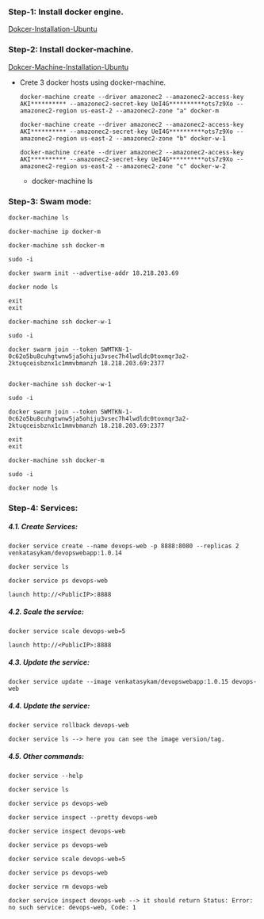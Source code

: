 ### Step-1: Install docker engine.

   [Dokcer-Installation-Ubuntu](https://github.com/DevOpsBasicSetup/Phase-2/blob/master/Docker/DockerEngine/2.1.Dokcer-Installation-Ubuntu.md)

### Step-2: Install docker-machine.

  [Dokcer-Machine-Installation-Ubuntu](https://github.com/DevOpsBasicSetup/Phase-2/blob/master/Docker/DokcerMachine/Installation-and-example.md)

* Crete 3 docker hosts using docker-machine.
  
      docker-machine create --driver amazonec2 --amazonec2-access-key AKI********** --amazonec2-secret-key UeI4G**********ots7z9Xo --amazonec2-region us-east-2 --amazonec2-zone "a" docker-m

      docker-machine create --driver amazonec2 --amazonec2-access-key AKI********** --amazonec2-secret-key UeI4G**********ots7z9Xo --amazonec2-region us-east-2 --amazonec2-zone "b" docker-w-1

      docker-machine create --driver amazonec2 --amazonec2-access-key AKI********** --amazonec2-secret-key UeI4G**********ots7z9Xo --amazonec2-region us-east-2 --amazonec2-zone "c" docker-w-2

    * docker-machine ls

### Step-3: Swam mode:

    docker-machine ls
    
    docker-machine ip docker-m

    docker-machine ssh docker-m

    sudo -i

    docker swarm init --advertise-addr 18.218.203.69

    docker node ls

    exit
    exit

    docker-machine ssh docker-w-1

    sudo -i

    docker swarm join --token SWMTKN-1-0c62o5bu8cuhgtwnw5ja5ohiju3vsec7h4lwdldc0toxmqr3a2-2ktuqceisbznx1c1mmvbmanzh 18.218.203.69:2377


    docker-machine ssh docker-w-1

    sudo -i

    docker swarm join --token SWMTKN-1-0c62o5bu8cuhgtwnw5ja5ohiju3vsec7h4lwdldc0toxmqr3a2-2ktuqceisbznx1c1mmvbmanzh 18.218.203.69:2377

    exit
    exit

    docker-machine ssh docker-m

    sudo -i

    docker node ls

### Step-4: Services:

##### 4.1. Create Services:

    docker service create --name devops-web -p 8888:8080 --replicas 2 venkatasykam/devopswebapp:1.0.14

    docker service ls

    docker service ps devops-web

    launch http://<PublicIP>:8888

##### 4.2. Scale the service:

    docker service scale devops-web=5

    launch http://<PublicIP>:8888
    
##### 4.3. Update the service:

    docker service update --image venkatasykam/devopswebapp:1.0.15 devops-web

##### 4.4. Update the service:

    docker service rollback devops-web

    docker service ls --> here you can see the image version/tag.

##### 4.5. Other commands:

    docker service --help

    docker service ls

    docker service ps devops-web

    docker service inspect --pretty devops-web

    docker service inspect devops-web

    docker service ps devops-web

    docker service scale devops-web=5

    docker service ps devops-web

    docker service rm devops-web

    docker service inspect devops-web --> it should return Status: Error: no such service: devops-web, Code: 1



